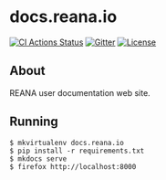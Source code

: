 # docs.reana.io

[![CI Actions Status](https://github.com/reanahub/docs.reana.io/workflows/CI/badge.svg)](https://github.com/reanahub/docs.reana.io/actions) [![Gitter](https://badges.gitter.im/Join%20Chat.svg)](https://gitter.im/reanahub/reana?utm_source=badge&utm_medium=badge&utm_campaign=pr-badge) [![License](https://img.shields.io/github/license/reanahub/docs.reana.io.svg)](https://github.com/reanahub/docs.reana.io/blob/master/LICENSE)

## About

REANA user documentation web site.

## Running

```console
$ mkvirtualenv docs.reana.io
$ pip install -r requirements.txt
$ mkdocs serve
$ firefox http://localhost:8000
```
